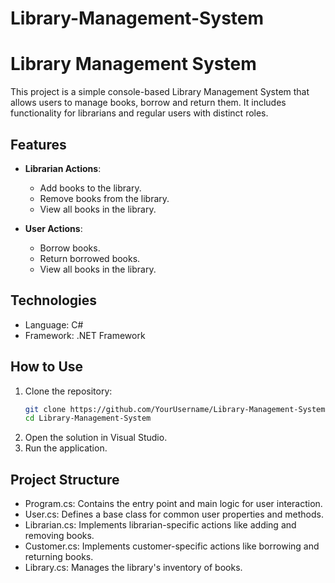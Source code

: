 # Library-Management-System
# Library Management System

This project is a simple console-based Library Management System that allows users to manage books, borrow and return them. It includes functionality for librarians and regular users with distinct roles.

## Features
- **Librarian Actions**:
  - Add books to the library.
  - Remove books from the library. 
  - View all books in the library.

- **User Actions**:
  - Borrow books.
  - Return borrowed books.
  - View all books in the library.

## Technologies
- Language: C#
- Framework: .NET Framework

## How to Use
1. Clone the repository:
   ```bash
   git clone https://github.com/YourUsername/Library-Management-System.git
   cd Library-Management-System
2. Open the solution in Visual Studio.
3. Run the application.
## Project Structure
- Program.cs: Contains the entry point and main logic for user interaction.
- User.cs: Defines a base class for common user properties and methods.
- Librarian.cs: Implements librarian-specific actions like adding and removing books.
- Customer.cs: Implements customer-specific actions like borrowing and returning books.
- Library.cs: Manages the library's inventory of books.
